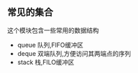 ## 常见的集合

这个模块包含一些常用的数据结构

 - queue    队列,FIFO缓冲区
 - deque    双端队列,方便访问其两端点的序列
 - stack    栈,FILO缓冲区

